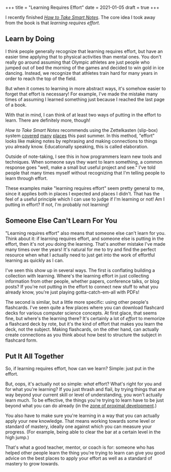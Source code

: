 +++
title = "Learning Requires Effort"
date = 2021-01-05
draft = true
+++

I recently finished [*How to Take Smart Notes*](https://takesmartnotes.com).
The core idea I took away from the book is that *learning requires effort*.

## Learn by Doing

I think people generally recognize that learning requires effort, but have an easier time applying that to physical activities than mental ones.
You don't really go around assuming that Olympic athletes are just people who jumped out of bed the morning of the games and decided to win gold in ice dancing.
Instead, we recognize that athletes train hard for many years in order to reach the top of the field.

But when it comes to learning in more abstract ways, it's somehow easier to forget that effort is necessary!
For example, I've made the mistake many times of assuming I learned something just because I reached the last page of a book.

With that in mind, I can think of at least two ways of putting in the effort to learn.
There are definitely more, though!

*How to Take Smart Notes* recommends using the Zettelkasten (slip-box) system [covered](https://zettelkasten.de/posts/overview/) [many](https://www.fastcompany.com/90535318/this-simple-but-powerful-analog-method-will-rocket-your-productivity) [places](https://writingcooperative.com/zettelkasten-how-one-german-scholar-was-so-freakishly-productive-997e4e0ca125) this past summer.
In this method, "effort" looks like making notes by rephrasing and making connections to things you already know.
Educationally speaking, this is called elaboration.

Outside of note-taking, I see this in how programmers learn new tools and techniques.
When someone says they want to learn something, a common response goes "well, make a small but useful project and see."
I've told people that many times myself without recognizing that I'm telling people to learn through effort.

These examples make "learning requires effort" seem pretty general to me, since it applies both in places I expected and places I didn't.
That has the feel of a useful principle which I can use to judge if I'm learning or not!
Am I putting in effort?
If not, I'm probably not learning!

## Someone Else Can't Learn For You

"Learning requires effort" also means that someone else can't learn for you.
Think about it: if learning requires effort, and someone else is putting in the effort, then it's not *you* doing the learning.
That's another mistake I've made many times over the years!
It's natural for me to try and find the perfect resource when what I actually need to just get into the work of effortful learning as quickly as I can.

I've seen this show up in several ways.
The first is conflating building a collection with learning.
Where's the learning effort in just collecting information from other people, whether papers, conference talks, or blog posts?
If you're not putting in the effort to connect new stuff to what you already know, you're just playing gotta-catch-em-all with PDFs!

The second is similar, but a little more specific: using other people's flashcards.
I've seen quite a few places where you can download flashcard decks for various computer science concepts.
At first glace, that seems fine, but where's the learning there?
It's certainly a lot of *effort* to memorize a flashcard deck by rote, but it's the kind of effort that makes you learn the deck, not the subject.
Making flashcards, on the other hand, can actually create connections as you think about how best to structure the subject in flashcard form.

## Put It All Together

So, if learning requires effort, how can we learn?
Simple: just put in the effort.

But, oops, it's actually not so simple: *what* effort?
What's right for you and for what you're learning?
If you just thrash and flail, by trying things that are way beyond your current skill or level of understanding, you won't actually learn much.
To be effective, the things you're trying to learn have to be just beyond what you can do already (in the [zone of proximal development](https://en.wikipedia.org/wiki/Zone_of_proximal_development).)

You also have to make sure you're learning in a way that you can actually apply your new knowledge.
That means working towards some level or standard of mastery, ideally one against which you can measure your progress.
(For example, being able to clear the bar at a certain level in the high jump.)

That's what a good teacher, mentor, or coach is for: someone who has helped other people learn the thing you're trying to learn can give you good advice on the best places to apply your effort as well as a standard of mastery to grow towards.
